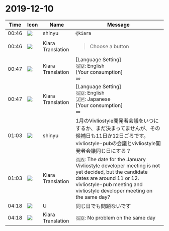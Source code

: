 # 2019-12-10

|Time|Icon|Name|Message|
|---|---|---|---|
|00:46|![](https://avatars.slack-edge.com/2018-04-27/354445776386_e258f5ed5ba887b08668_72.jpg)|shinyu|`@kiara`|
|00:46|![](https://avatars.slack-edge.com/2019-08-21/732685848020_f3f20736795184660348_72.png)|Kiara Translation|<blockquote>Choose a button</blockquote>|
|00:47|![](https://avatars.slack-edge.com/2019-08-21/732685848020_f3f20736795184660348_72.png)|Kiara Translation|[Language Setting] <br>🇬🇧: English<br> [Your consumption] <br>∞|
|00:47|![](https://avatars.slack-edge.com/2019-08-21/732685848020_f3f20736795184660348_72.png)|Kiara Translation|[Language Setting] <br>🇬🇧: English<br>🇯🇵: Japanese<br> [Your consumption] <br>∞|
|01:03|![](https://avatars.slack-edge.com/2018-04-27/354445776386_e258f5ed5ba887b08668_72.jpg)|shinyu|1月のVivliostyle開発者会議をいつにするか、まだ決まってませんが、その候補日も11日か12日ごろです。vivliostyle-pubの会議とvivliostyle開発者会議同じ日にする？|
|01:03|![](https://avatars.slack-edge.com/2019-08-21/732685848020_f3f20736795184660348_72.png)|Kiara Translation|🇬🇧: The date for the January Vivliostyle developer meeting is not yet decided, but the candidate dates are around 11 or 12. vivliostyle-pub meeting and vivliostyle developer meeting on the same day?|
|04:18|![](https://secure.gravatar.com/avatar/7fef90f6ef611e0cc71857ab8251f0c8.jpg?s=72&d=https%3A%2F%2Fa.slack-edge.com%2Fdf10d%2Fimg%2Favatars%2Fava_0006-72.png)|U|同じ日でも問題ないです|
|04:18|![](https://avatars.slack-edge.com/2019-08-21/732685848020_f3f20736795184660348_72.png)|Kiara Translation|🇬🇧: No problem on the same day|
